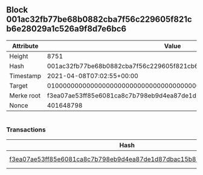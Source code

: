 ## Block 001ac32fb77be68b0882cba7f56c229605f821cb6e28029a1c526a9f8d7e6bc6

Attribute | Value
--- | ---
Height | 8751
Hash | 001ac32fb77be68b0882cba7f56c229605f821cb6e28029a1c526a9f8d7e6bc6
Timestamp | 2021-04-08T07:02:55+00:00
Target | 0100000000000000000000000000000000000000000000000000000000000000
Merke root | f3ea07ae53ff85e6081ca8c7b798eb9d4ea87de1d87dbac15b87cec09be92d87
Nonce | 401648798

```

```

### Transactions

Hash | Amount
--- | ---
[f3ea07ae53ff85e6081ca8c7b798eb9d4ea87de1d87dbac15b87cec09be92d87](f3ea07ae53ff85e6081ca8c7b798eb9d4ea87de1d87dbac15b87cec09be92d87.md) | 10.00000000 SKEPTI 
